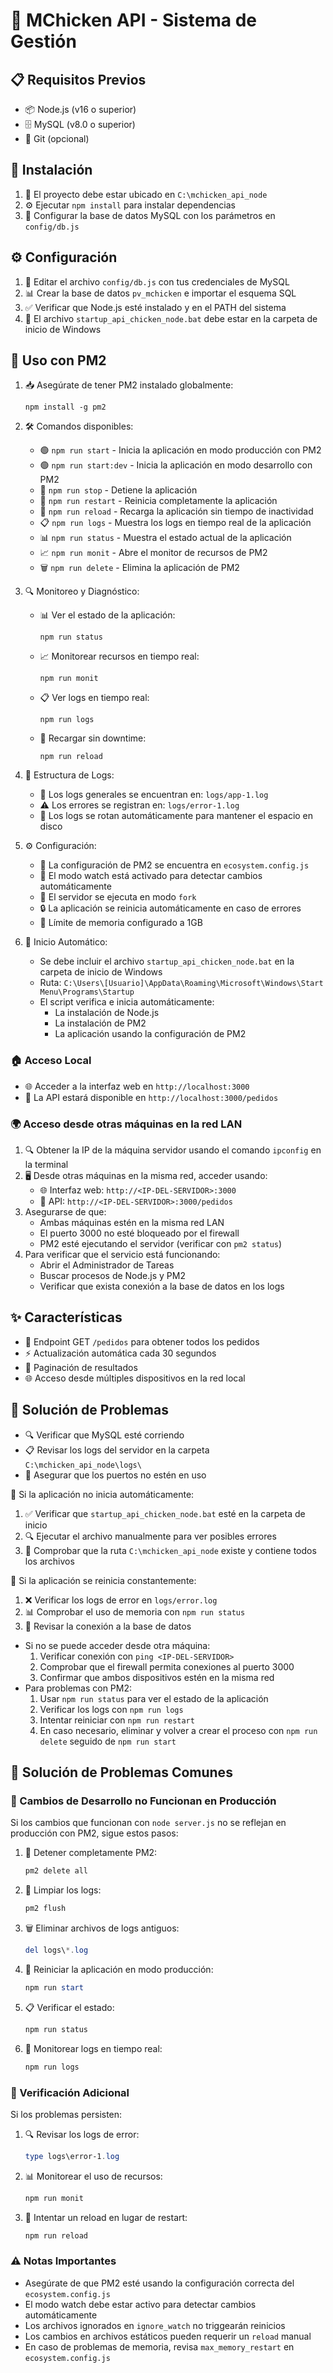 # 🍗 MChicken API - Sistema de Gestión

## 📋 Requisitos Previos
- 📦 Node.js (v16 o superior)
- 🗄️ MySQL (v8.0 o superior)
- 🔄 Git (opcional)

## 🚀 Instalación
1. 📁 El proyecto debe estar ubicado en `C:\mchicken_api_node`
2. ⚙️ Ejecutar `npm install` para instalar dependencias
3. 🔧 Configurar la base de datos MySQL con los parámetros en `config/db.js`

## ⚙️ Configuración
1. 🔑 Editar el archivo `config/db.js` con tus credenciales de MySQL
2. 📊 Crear la base de datos `pv_mchicken` e importar el esquema SQL
3. ✅ Verificar que Node.js esté instalado y en el PATH del sistema
4. 🚀 El archivo `startup_api_chicken_node.bat` debe estar en la carpeta de inicio de Windows

## 🚦 Uso con PM2
1. 📥 Asegúrate de tener PM2 instalado globalmente:
   ```
   npm install -g pm2
   ```

2. 🛠️ Comandos disponibles:
   - 🟢 `npm run start` - Inicia la aplicación en modo producción con PM2
   - 🟢 `npm run start:dev` - Inicia la aplicación en modo desarrollo con PM2
   - 🔴 `npm run stop` - Detiene la aplicación
   - 🔄 `npm run restart` - Reinicia completamente la aplicación
   - 🔄 `npm run reload` - Recarga la aplicación sin tiempo de inactividad
   - 📋 `npm run logs` - Muestra los logs en tiempo real de la aplicación
   - 📊 `npm run status` - Muestra el estado actual de la aplicación
   - 📈 `npm run monit` - Abre el monitor de recursos de PM2
   - 🗑️ `npm run delete` - Elimina la aplicación de PM2

3. 🔍 Monitoreo y Diagnóstico:
   - 📊 Ver el estado de la aplicación:
     ```
     npm run status
     ```
   - 📈 Monitorear recursos en tiempo real:
     ```
     npm run monit
     ```
   - 📋 Ver logs en tiempo real:
     ```
     npm run logs
     ```
   - 🔄 Recargar sin downtime:
     ```
     npm run reload
     ```

4. 📂 Estructura de Logs:
   - 📝 Los logs generales se encuentran en: `logs/app-1.log`
   - ⚠️ Los errores se registran en: `logs/error-1.log`
   - 🔄 Los logs se rotan automáticamente para mantener el espacio en disco

5. ⚙️ Configuración:
   - 📄 La configuración de PM2 se encuentra en `ecosystem.config.js`
   - 👀 El modo watch está activado para detectar cambios automáticamente
   - 🔄 El servidor se ejecuta en modo `fork`
   - 🔒 La aplicación se reinicia automáticamente en caso de errores
   - 💾 Límite de memoria configurado a 1GB

6. 🚀 Inicio Automático:
   - Se debe incluir el archivo `startup_api_chicken_node.bat` en la carpeta de inicio de Windows
   - Ruta: `C:\Users\[Usuario]\AppData\Roaming\Microsoft\Windows\Start Menu\Programs\Startup`
   - El script verifica e inicia automáticamente:
     * La instalación de Node.js
     * La instalación de PM2
     * La aplicación usando la configuración de PM2

### 🏠 Acceso Local
- 🌐 Acceder a la interfaz web en `http://localhost:3000`
- 🔌 La API estará disponible en `http://localhost:3000/pedidos`

### 🌍 Acceso desde otras máquinas en la red LAN
1. 🔍 Obtener la IP de la máquina servidor usando el comando `ipconfig` en la terminal
2. 🖥️ Desde otras máquinas en la misma red, acceder usando:
   - 🌐 Interfaz web: `http://<IP-DEL-SERVIDOR>:3000`
   - 🔌 API: `http://<IP-DEL-SERVIDOR>:3000/pedidos`
3. Asegurarse de que:
   - Ambas máquinas estén en la misma red LAN
   - El puerto 3000 no esté bloqueado por el firewall
   - PM2 esté ejecutando el servidor (verificar con `pm2 status`)
4. Para verificar que el servicio está funcionando:
   - Abrir el Administrador de Tareas
   - Buscar procesos de Node.js y PM2
   - Verificar que exista conexión a la base de datos en los logs

## ✨ Características
- 🔄 Endpoint GET `/pedidos` para obtener todos los pedidos
- ⚡ Actualización automática cada 30 segundos
- 📄 Paginación de resultados
- 🌐 Acceso desde múltiples dispositivos en la red local

## 🔧 Solución de Problemas
- 🔍 Verificar que MySQL esté corriendo
- 📋 Revisar los logs del servidor en la carpeta `C:\mchicken_api_node\logs\`
- 🔌 Asegurar que los puertos no estén en uso

🚫 Si la aplicación no inicia automáticamente:
  1. ✅ Verificar que `startup_api_chicken_node.bat` esté en la carpeta de inicio
  2. 🔍 Ejecutar el archivo manualmente para ver posibles errores
  3. 📁 Comprobar que la ruta `C:\mchicken_api_node` existe y contiene todos los archivos

🔄 Si la aplicación se reinicia constantemente:
  1. ❌ Verificar los logs de error en `logs/error.log`
  2. 📊 Comprobar el uso de memoria con `npm run status`
  3. 🔌 Revisar la conexión a la base de datos
- Si no se puede acceder desde otra máquina:
  1. Verificar conexión con `ping <IP-DEL-SERVIDOR>`
  2. Comprobar que el firewall permita conexiones al puerto 3000
  3. Confirmar que ambos dispositivos estén en la misma red
- Para problemas con PM2:
  1. Usar `npm run status` para ver el estado de la aplicación
  2. Verificar los logs con `npm run logs`
  3. Intentar reiniciar con `npm run restart`
  4. En caso necesario, eliminar y volver a crear el proceso con `npm run delete` seguido de `npm run start`

## 🔧 Solución de Problemas Comunes

### 🔄 Cambios de Desarrollo no Funcionan en Producción
Si los cambios que funcionan con `node server.js` no se reflejan en producción con PM2, sigue estos pasos:

1. 🛑 Detener completamente PM2:
   ```powershell
   pm2 delete all
   ```

2. 🧹 Limpiar los logs:
   ```powershell
   pm2 flush
   ```

3. 🗑️ Eliminar archivos de logs antiguos:
   ```powershell
   del logs\*.log
   ```

4. 🚀 Reiniciar la aplicación en modo producción:
   ```powershell
   npm run start
   ```

5. 📋 Verificar el estado:
   ```powershell
   npm run status
   ```

6. 👀 Monitorear logs en tiempo real:
   ```powershell
   npm run logs
   ```

### 📝 Verificación Adicional
Si los problemas persisten:

1. 🔍 Revisar los logs de error:
   ```powershell
   type logs\error-1.log
   ```

2. 📊 Monitorear el uso de recursos:
   ```powershell
   npm run monit
   ```

3. 🔄 Intentar un reload en lugar de restart:
   ```powershell
   npm run reload
   ```

### ⚠️ Notas Importantes
- Asegúrate de que PM2 esté usando la configuración correcta del `ecosystem.config.js`
- El modo watch debe estar activo para detectar cambios automáticamente
- Los archivos ignorados en `ignore_watch` no triggearán reinicios
- Los cambios en archivos estáticos pueden requerir un `reload` manual
- En caso de problemas de memoria, revisa `max_memory_restart` en `ecosystem.config.js`